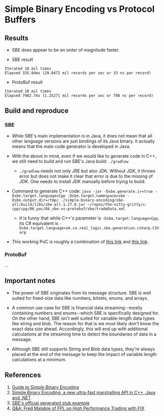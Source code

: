# Simple Binary Encoding vs Protocol Buffers

## Results

* SBE does appear to be an order of magnitude faster.

* SBE result
```
Iterated 10 mil times
Elapsed 335.04ms (29.8472 mil records per sec or 33 ns per record)
```

* ProtoBuf result
```
Iterated 10 mil times
Elapsed 7982.7ms (1.25271 mil records per sec or 798 ns per record)
```

## Build and reproduce
### SBE

* While SBE's main implementation is in Java, it does not mean that all
  other language versions are just bindings of its Java binary. It actually
  means that the main code generator is developed in Java.

* With the above in mind, even if we would like to generate code in C++, we
still need to build and run SBE's Java build: `./gradlew`
  * `./gradlew` needs not only JRE but also JDK. Without JDK, it throws
  error but does not make it clear that error is due to the missing of
  JDK. One needs to install JDK manually before trying to build.

* Command to generate C++ code: `java -jar -Dsbe.generate.ir=true -Dsbe.target.language=Cpp -Dsbe.target.namespace=sbe -Dsbe.output.dir=/tmp/ ./simple-binary-encoding/sbe-all/build/libs/sbe-all-1.27.0.jar ~/repos/the-nitty-gritty/c-cpp/cpp/06_poc/04_sbe-vs-protobuf/sbe/tradeData.xml`
  * It is funny that while C++'s parameter is `-Dsbe.target.language=Cpp`,
  its C# equivalent is `-Dsbe.target.language=uk.co.real_logic.sbe.generation.csharp.CSharp`

* This working PoC is roughly a combination of [this link][3] and
[this link][2].

### ProtoBuf

...

## Important notes

* The power of SBE originates from its message structure. SBE is well suited
for fixed-size data like numbers, bitsets, enums, and arrays.

* A common use case for SBE is financial data streaming--mostly containing
numbers and enums--which SBE is specifically designed for. On the other hand,
SBE isn't well suited for variable-length data types like string and blob.
The reason for that is we most likely don't know the exact data size ahead.
Accordingly, this will end up with additional calculations at the streaming
time to detect the boundaries of data in a message.

* Although SBE still supports String and Blob data types, they're always
placed at the end of the message to keep the impact of variable length
calculations at a minimum.

## References

1. [Guide to Simple Binary Encoding][1]
1. [Simple Binary Encoding, a new ultra-fast marshalling API in C++, Java and .NET][2]
1. [SBE's official generated stub example][3]
1. [Q&A: Fred Malabre of FPL on High Performance Trading with FIX][4]


[1]: https://www.baeldung.com/java-sbe "Guide to Simple Binary Encoding"
[2]: https://weareadaptive.com/2013/12/10/sbe-1/ "Simple Binary Encoding, a new ultra-fast marshalling API in C++, Java and .NET"
[3]: https://github.com/real-logic/simple-binary-encoding/blob/master/sbe-samples/src/main/cpp/GeneratedStubExample.cpp "SBE's official generated stub example"
[4]: https://a-teaminsight.com/blog/qa-fred-malabre-of-fpl-on-high-performance-trading-with-fix/ "Q&A: Fred Malabre of FPL on High Performance Trading with FIX"